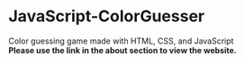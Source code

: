 # JavaScript-ColorGuesser
Color guessing game made with HTML, CSS, and JavaScript  
**Please use the link in the about section to view the website.**
